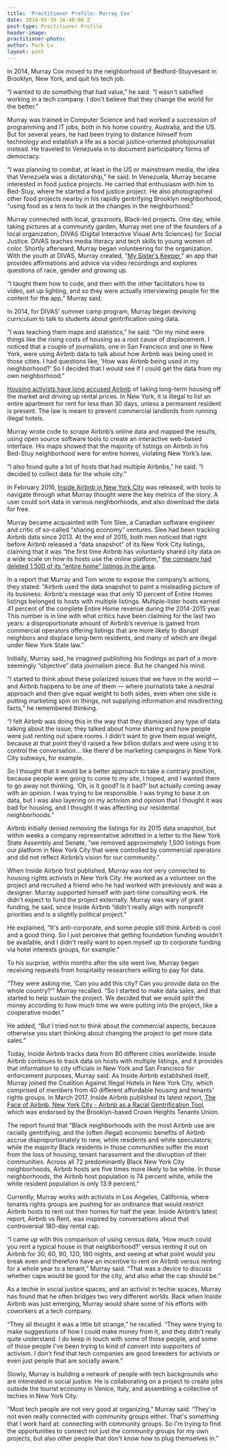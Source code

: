 ```yaml
---
title: 'Practitioner Profile: Murray Cox'
date: 2018-05-30 16:40:00 Z
post-type: Practitioner Profile
header-image: 
practitioner-photo: 
author: Puck Lo
layout: post
---
```


In 2014, Murray Cox moved to the neighborhood of Bedford-Stuyvesant in Brooklyn, New York, and quit his tech job.

“I wanted to do something that had value,” he said. “I wasn't satisfied working in a tech company. I don't believe that they change the world for the better.”

Murray was trained in Computer Science and had worked a succession of programming and IT jobs, both in his home country, Australia, and the US. But for several years, he had been trying to distance himself from technology and establish a life as a social justice-oriented photojournalist instead. He traveled to Venezuela in to document participatory forms of democracy.

“I was planning to combat, at least in the US or mainstream media, the idea that Venezuela was a dictatorship,” he said. In Venezuela, Murray became interested in food justice projects. He carried that enthusiasm with him to Bed-Stuy, where he started a food justice project. He also photographed other food projects nearby in his rapidly gentrifying Brooklyn neighborhood, “using food as a lens to look at the changes in the neighborhood.” 

Murray connected with local, grassroots, Black-led projects. One day, while taking pictures at a community garden, Murray met one of the founders of a local organization, DIVAS (Digital Interactive Visual Arts Sciences) for Social Justice. DIVAS teaches media literacy and tech skills to young women of color. Shortly afterward, Murray began volunteering for the organization. With the youth at DIVAS, Murray created, “[My Sister’s Keeper](https://play.google.com/store/apps/details?id=org.divasforsocialjustice.mysisterskeeper&hl=en),” an app that provides affirmations and advice via video recordings and explores questions of race, gender and growing up.

“I taught them how to code, and then with the other facilitators how to video, set up lighting, and so they were actually interviewing people for the content for the app,” Murray said. 

In 2014, for DIVAS’ summer camp program, Murray began devising curriculum to talk to students about gentrification using data.

“I was teaching them maps and statistics,” he said. “On my mind were things like the rising costs of housing as a root cause of displacement. I noticed that a couple of journalists, one in San Francisco and one in New York, were using Airbnb data to talk about how Airbnb was being used in those cities. I had questions like, ‘How was Airbnb being used in my neighborhood?’ So I decided that I would see if I could get the data from my own neighborhood.”

[Housing activists have long accused Airbnb](https://www.marketwatch.com/story/this-is-how-much-airbnb-is-driving-up-home-prices-and-rents-2017-10-31) of taking long-term housing off the market and driving up rental prices. In New York, it is illegal to list an entire apartment for rent for less than 30 days, unless a permanent resident is present. The law is meant to prevent commercial landlords from running illegal hotels.

Murray wrote code to scrape Airbnb’s online data and mapped the results, using open source software tools to create an interactive web-based interface. His maps showed that the majority of listings on Airbnb in his Bed-Stuy neighborhood were for entire homes, violating New York’s law.

“I also found quite a lot of hosts that had multiple Airbnbs,” he said. “I decided to collect data for the whole city.”
 
In February 2016, [Inside Airbnb in New York City](http://insideairbnb.com/new-york-city/) was released, with tools to navigate through what Murray thought were the key metrics of the story. A user could sort data in various neighborhoods, and also download the data for free.

Murray became acquainted with Tom Slee, a Canadian software engineer and critic of so-called “sharing economy” ventures. Slee had been tracking Airbnb data since 2013. At the end of 2015, both men noticed that right before Airbnb released a “data snapshot” of its New York City listings, claiming that it was “the first time Airbnb has voluntarily shared city data on a wide scale on how its hosts use the online platform,” [the company had deleted 1,500 of its “entire home” listings in the area](http://insideairbnb.com/how-airbnb-hid-the-facts-in-nyc/). 

In a report that Murray and Tom wrote to expose the company’s actions, they stated: “Airbnb used the data snapshot to paint a misleading picture of its business: Airbnb's message was that only 10 percent of Entire Homes listings belonged to hosts with multiple listings. Multiple-lister hosts earned 41 percent of the complete Entire Home revenue during the 2014-2015 year. This number is in line with what critics have been claiming for the last two years: a disproportionate amount of Airbnb’s revenue is gained from commercial operators offering listings that are more likely to disrupt neighbors and displace long-term residents, and many of which are illegal under New York State law.”

Initially, Murray said, he imagined publishing his findings as part of a more seemingly “objective”  data journalism piece. But he changed his mind.

“I started to think about these polarized issues that we have in the world — and Airbnb happens to be one of them — where journalists take a neutral approach and then give equal weight to both sides, even when one side is putting marketing spin on things, not supplying information and misdirecting facts,” he remembered thinking.

“I felt Airbnb was doing this in the way that they dismissed any type of data talking about the issue; they talked about home sharing and how people were just renting out spare rooms. I didn't want to give them equal weight, because at that point they'd raised a few billion dollars and were using it to control the conversation... like there'd be marketing campaigns in New York City subways, for example. 

So I thought that it would be a better approach to take a contrary position, because people were going to come to my site, I hoped, and I wanted them to go away not thinking, ‘Oh, is it good? Is it bad?’ but actually coming away with an opinion. I was trying to be responsible. I was trying to base it on data, but I was also layering on my activism and opinion that I thought it was bad for housing, and I thought it was affecting our residential neighborhoods.”

Airbnb initially denied removing the listings for its 2015 data snapshot, but within weeks a company representative admitted in a letter to the New York State Assembly and Senate, “we removed approximately 1,500 listings from our platform in New York City that were controlled by commercial operators and did not reflect Airbnb’s vision for our community.”

When Inside Airbnb first published, Murray was not very connected to housing rights activists in New York City. He worked as a volunteer on the project and recruited a friend who he had worked with previously and was a designer. Murray supported himself with part-time consulting work. He didn’t expect to fund the project externally. Murray was wary of grant funding, he said, since Inside Airbnb “didn't really align with nonprofit priorities and is a slightly political project.” 

He explained, “It's anti-corporate, and some people still think Airbnb is cool and a good thing. So I just perceive that getting foundation funding wouldn't be available, and I didn't really want to open myself up to corporate funding via hotel interests groups, for example.”

To his surprise, within months after the site went live, Murray began receiving requests from hospitality researchers willing to pay for data.

“They were asking me, ‘Can you add this city? Can you provide data on the whole country?’” Murray recalled. “So I started to make data sales, and that started to help sustain the project. We decided that we would split the money according to how much time we were putting into the project, like a cooperative model.”

He added, “But I tried not to think about the commercial aspects, because otherwise you start thinking about changing the project to get more data sales.”

Today, Inside Airbnb tracks data from 80 different cities worldwide. Inside Airbnb continues to track data on hosts with multiple listings, and it provides that information to city officials in New York and San Francisco for enforcement purposes, Murray said. As Inside Airbnb established itself, Murray joined the Coalition Against Illegal Hotels in New York City, which comprised of members from 40 different affordable housing and tenants' rights groups. In March 2017, Inside Airbnb published its latest report, [The Face of Airbnb, New York City - Airbnb as a Racial Gentrification Tool](http://insideairbnb.com/face-of-airbnb-nyc/), which was endorsed by the Brooklyn-based Crown Heights Tenants Union. 

The report found that “Black neighborhoods with the most Airbnb use are racially gentrifying, and the (often illegal) economic benefits of Airbnb accrue disproportionately to new, white residents and white speculators; while the majority Black residents in those communities suffer the most from the loss of housing, tenant harassment and the disruption of their communities. Across all 72 predominantly Black New York City neighborhoods, Airbnb hosts are five times more likely to be white. In those neighborhoods, the Airbnb host population is 74 percent white, while the white resident population is only 13.9 percent.”

Currently, Murray works with activists in Los Angeles, California, where tenants rights groups are pushing for an ordinance that would restrict Airbnb hosts to rent out their homes for half the year. Inside Airbnb’s latest report, Airbnb vs Rent, was inspired by conversations about that controversial 180-day rental cap.

“I came up with this comparison of using census data, ‘How much could you rent a typical house in that neighborhood?’ versus renting it out on Airbnb for 30, 60, 90, 120, 180 nights, and seeing at what point would you break even and therefore have an incentive to rent on Airbnb versus renting for a whole year to a tenant,” Murray said. “That was a device to discuss whether caps would be good for the city, and also what the cap should be.”

As a techie in social justice spaces, and an activist in techie spaces, Murray has found that he often bridges two very different worlds. Back when Inside Airbnb was just emerging, Murray would share some of his efforts with coworkers at a tech company.

“They all thought it was a little bit strange,” he recalled. “They were trying to make suggestions of how I could make money from it, and they didn't really quite understand. I do keep in touch with some of those people, and some of those people I've been trying to kind of convert into supporters of activism. I don't find that tech companies are good breeders for activists or even just people that are socially aware.”

Slowly, Murray is building a network of people with tech backgrounds who are interested in social justice. He is collaborating on a project to create jobs outside the tourist economy in Venice, Italy, and assembling a collective of techies in New York City.

“Most tech people are not very good at organizing,” Murray said. “They're not even really connected with community groups either. That's something that I work hard at: connecting with community groups. So I'm trying to find the opportunities to connect not just the community groups for my own projects, but also other people that don't know how to plug themselves in.”